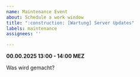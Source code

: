 ```yaml
---
name: Maintenance Event
about: Schedule a work window
title: ":construction: [Wartung] Server Updates"
labels: maintenance
assignees: ''

---
```


<!--
start: 2025-03-21 13:00 +01
end: 2025-03-21 14:00 +01
expectedDown: www-musikwerk-stuttgart-de, online-shop, musikwerk-cloud, interner-bereich, email
expectedDegraded:
-->

**00.00.2025 13:00 - 14:00 MEZ**

Was wird gemacht?
